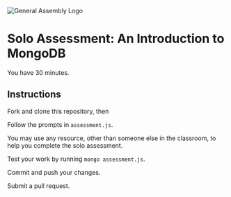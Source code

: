 ![General Assembly Logo](http://i.imgur.com/ke8USTq.png)

# Solo Assessment: An Introduction to MongoDB

You have 30 minutes.

## Instructions

Fork and clone this repository, then

Follow the prompts in `assessment.js`.

You may use any resource, other than someone else in the classroom, to help you complete the solo assessment.

Test your work by running `mongo assessment.js`.

Commit and push your changes.

Submit a pull request.

